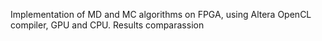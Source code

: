 Implementation of MD and MC algorithms on FPGA, using Altera OpenCL compiler, GPU and CPU. Results comparassion

